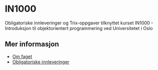 # IN1000

Obligatoriske innleveringer og Trix-oppgaver tilknyttet kurset
IN1000 - Introduksjon til objektorientert programmering ved Universitetet i Oslo

## Mer informasjon

* [Om faget](https://www.uio.no/studier/emner/matnat/ifi/IN1000/)
* [Obligatoriske innleveringer](https://www.uio.no/studier/emner/matnat/ifi/IN1000/h21/Obligatoriske-innleveringer) 
